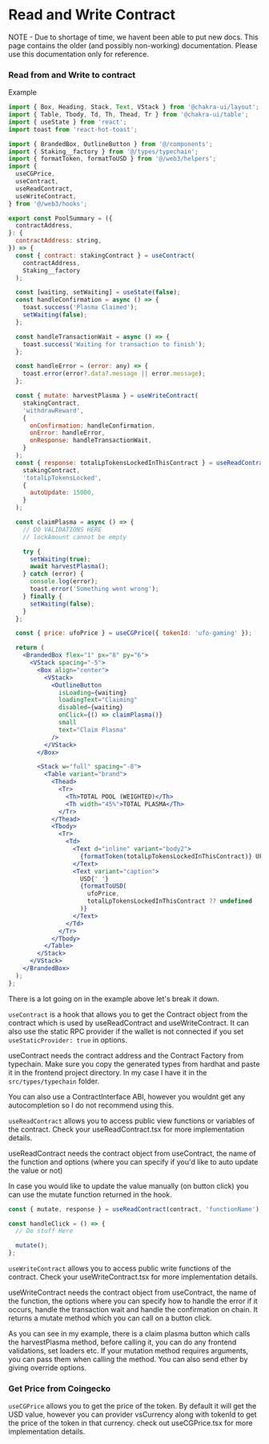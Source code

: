 # Read and Write Contract

NOTE - Due to shortage of time, we havent been able to put new docs. This page contains the older (and possibly non-working) documentation. Please use this documentation only for reference.

### Read from and Write to contract

Example

```jsx
import { Box, Heading, Stack, Text, VStack } from '@chakra-ui/layout';
import { Table, Tbody, Td, Th, Thead, Tr } from '@chakra-ui/table';
import { useState } from 'react';
import toast from 'react-hot-toast';

import { BrandedBox, OutlineButton } from '@/components';
import { Staking__factory } from '@/types/typechain';
import { formatToken, formatToUSD } from '@/web3/helpers';
import {
  useCGPrice,
  useContract,
  useReadContract,
  useWriteContract,
} from '@/web3/hooks';

export const PoolSummary = ({
  contractAddress,
}: {
  contractAddress: string,
}) => {
  const { contract: stakingContract } = useContract(
    contractAddress,
    Staking__factory
  );

  const [waiting, setWaiting] = useState(false);
  const handleConfirmation = async () => {
    toast.success('Plasma Claimed');
    setWaiting(false);
  };

  const handleTransactionWait = async () => {
    toast.success('Waiting for transaction to finish');
  };

  const handleError = (error: any) => {
    toast.error(error?.data?.message || error.message);
  };

  const { mutate: harvestPlasma } = useWriteContract(
    stakingContract,
    'withdrawReward',
    {
      onConfirmation: handleConfirmation,
      onError: handleError,
      onResponse: handleTransactionWait,
    }
  );
  const { response: totalLpTokensLockedInThisContract } = useReadContract(
    stakingContract,
    'totalLpTokensLocked',
    {
      autoUpdate: 15000,
    }
  );

  const claimPlasma = async () => {
    // DO VALIDATIONS HERE
    // lockAmount cannot be empty

    try {
      setWaiting(true);
      await harvestPlasma();
    } catch (error) {
      console.log(error);
      toast.error('Something went wrong');
    } finally {
      setWaiting(false);
    }
  };

  const { price: ufoPrice } = useCGPrice({ tokenId: 'ufo-gaming' });

  return (
    <BrandedBox flex="1" px="8" py="6">
      <VStack spacing="-5">
        <Box align="center">
          <VStack>
            <OutlineButton
              isLoading={waiting}
              loadingText="Claiming"
              disabled={waiting}
              onClick={() => claimPlasma()}
              small
              text="Claim Plasma"
            />
          </VStack>
        </Box>

        <Stack w="full" spacing="-8">
          <Table variant="brand">
            <Thead>
              <Tr>
                <Th>TOTAL POOL (WEIGHTED)</Th>
                <Th width="45%">TOTAL PLASMA</Th>
              </Tr>
            </Thead>
            <Tbody>
              <Tr>
                <Td>
                  <Text d="inline" variant="body2">
                    {formatToken(totalLpTokensLockedInThisContract)} UFO
                  </Text>
                  <Text variant="caption">
                    USD{' '}
                    {formatToUSD(
                      ufoPrice,
                      totalLpTokensLockedInThisContract ?? undefined
                    )}
                  </Text>
                </Td>
              </Tr>
            </Tbody>
          </Table>
        </Stack>
      </VStack>
    </BrandedBox>
  );
};
```

There is a lot going on in the example above let's break it down.

`useContract` is a hook that allows you to get the Contract object from the contract which is used by useReadContract and useWriteContract. It can also use the static RPC provider if the wallet is not connected if you set `useStaticProvider: true` in options.

useContract needs the contract address and the Contract Factory from typechain. Make sure you copy the generated types from hardhat and paste it in the frontend project directory. In my case I have it in the `src/types/typechain` folder.

You can also use a ContractInterface ABI, however you wouldnt get any autocompletion so I do not recommend using this.

`useReadContract` allows you to access public view functions or variables of the contract. Check your useReadContract.tsx for more implementation details.

useReadContract needs the contract object from useContract, the name of the function and options (where you can specify if you'd like to auto update the value or not)

In case you would like to update the value manually (on button click) you can use the mutate function returned in the hook.

```jsx
const { mutate, response } = useReadContract(contract, 'functionName');

const handleClick = () => {
  // Do stuff Here

  mutate();
};
```

`useWriteContract` allows you to access public write functions of the contract. Check your useWriteContract.tsx for more implementation details.

useWriteContract needs the contract object from useContract, the name of the function, the options where you can specify how to handle the error if it occurs, handle the transaction wait and handle the confirmation on chain.
It returns a mutate method which you can call on a button click.

As you can see in my example, there is a claim plasma button which calls the harvestPlasma method, before calling it, you can do any frontend validations, set loaders etc.
If your mutation method requires arguments, you can pass them when calling the method. You can also send ether by giving override options.

### Get Price from Coingecko

`useCGPrice` allows you to get the price of the token. By default it will get the USD value, however you can provider vsCurrency along with tokenId to get the price of the token in that currency. check out useCGPrice.tsx for more implementation details.
